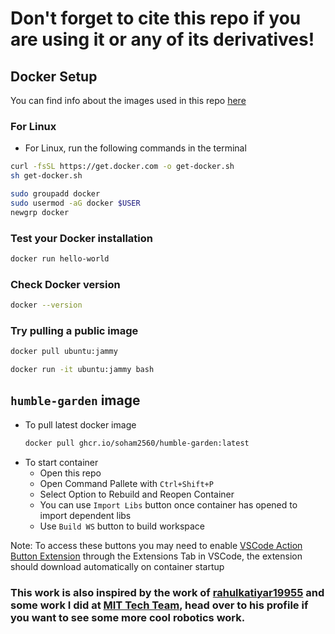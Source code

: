 # Don't forget to cite this repo if you are using it or any of its derivatives!

## Docker Setup
You can find info about the images used in this repo [here](https://github.com/soham2560/DockerForROS2Development)
<!-- For Linux -->
### For Linux
- For Linux, run the following commands in the terminal

```bash
curl -fsSL https://get.docker.com -o get-docker.sh
sh get-docker.sh

sudo groupadd docker
sudo usermod -aG docker $USER
newgrp docker
```

### Test your Docker installation

```bash
docker run hello-world
```

### Check Docker version

```bash
docker --version
```

### Try pulling a public image

```bash
docker pull ubuntu:jammy

docker run -it ubuntu:jammy bash
```

## `humble-garden` image
- To pull latest docker image
    ```bash
    docker pull ghcr.io/soham2560/humble-garden:latest
    ```
- To start container
    - Open this repo
    - Open Command Pallete with `Ctrl+Shift+P`
    - Select Option to Rebuild and Reopen Container
    - You can use `Import Libs` button once container has opened to import dependent libs
    - Use `Build WS` button to build workspace

Note: To access these buttons you may need to enable [VSCode Action Button Extension](https://marketplace.visualstudio.com/items?itemName=seunlanlege.action-buttons) through the Extensions Tab in VSCode, the extension should download automatically on container startup

### This work is also inspired by the work of [rahulkatiyar19955](https://www.rahulkatiyar.com/) and some work I did at [MIT Tech Team](https://github.com/mittechteam), head over to his profile if you want to see some more cool robotics work.
